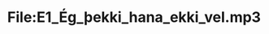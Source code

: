 ---
title: File:E1_Ég_þekki_hana_ekki_vel.mp3
recording of: Ég þekki hana ekki vel.
reading speed: slow
speaker: E
license: CC0
---